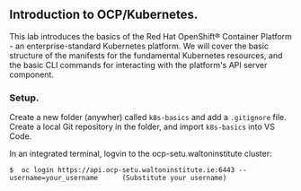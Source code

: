 ## Introduction to OCP/Kubernetes.

This lab introduces the basics of the Red Hat OpenShift® Container Platform - an enterprise-standard Kubernetes platform. We will cover the basic structure of the manifests for the fundamental Kubernetes resources, and the basic CLI commands for interacting with the platform's API server component.

### Setup.

Create a new folder (anywher) called `k8s-basics` and add a `.gitignore` file. Create a local Git repository in the folder, and import `k8s-basics` into VS Code. 

In an integrated terminal, logvin to the ocp-setu.waltoninstitute cluster:
~~~
$  oc login https://api.ocp-setu.waltoninstitute.ie:6443 --username=your_username      (Substitute your username)
~~~